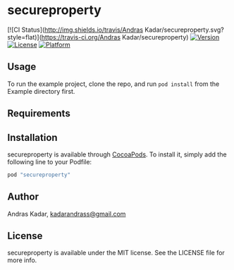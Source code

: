 # secureproperty

[![CI Status](http://img.shields.io/travis/Andras Kadar/secureproperty.svg?style=flat)](https://travis-ci.org/Andras Kadar/secureproperty)
[![Version](https://img.shields.io/cocoapods/v/secureproperty.svg?style=flat)](http://cocoapods.org/pods/secureproperty)
[![License](https://img.shields.io/cocoapods/l/secureproperty.svg?style=flat)](http://cocoapods.org/pods/secureproperty)
[![Platform](https://img.shields.io/cocoapods/p/secureproperty.svg?style=flat)](http://cocoapods.org/pods/secureproperty)

## Usage

To run the example project, clone the repo, and run `pod install` from the Example directory first.

## Requirements

## Installation

secureproperty is available through [CocoaPods](http://cocoapods.org). To install
it, simply add the following line to your Podfile:

```ruby
pod "secureproperty"
```

## Author

Andras Kadar, kadarandrass@gmail.com

## License

secureproperty is available under the MIT license. See the LICENSE file for more info.
